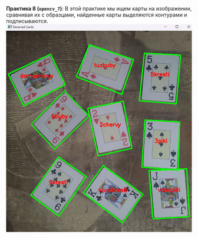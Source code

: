 **Практика 8 (`opencv_7`)**:
   В этой практике мы ищем карты на изображении, сравнивая их с образцами, найденные карты выделяются контурами и подписываются.
   ![Скриншот из проекта 5](../images/opencv11.png)